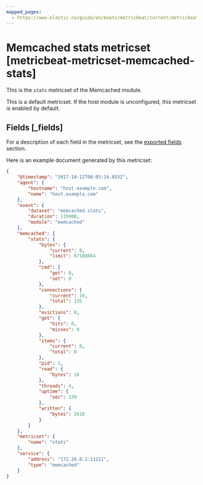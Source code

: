 ```yaml
---
mapped_pages:
  - https://www.elastic.co/guide/en/beats/metricbeat/current/metricbeat-metricset-memcached-stats.html
---
```


# Memcached stats metricset [metricbeat-metricset-memcached-stats]

This is the `stats` metricset of the Memcached module.

This is a default metricset. If the host module is unconfigured, this metricset is enabled by default.

## Fields [_fields]

For a description of each field in the metricset, see the [exported fields](/reference/metricbeat/exported-fields-memcached.md) section.

Here is an example document generated by this metricset:

```json
{
    "@timestamp": "2017-10-12T08:05:34.853Z",
    "agent": {
        "hostname": "host.example.com",
        "name": "host.example.com"
    },
    "event": {
        "dataset": "memcached.stats",
        "duration": 115000,
        "module": "memcached"
    },
    "memcached": {
        "stats": {
            "bytes": {
                "current": 0,
                "limit": 67108864
            },
            "cmd": {
                "get": 0,
                "set": 0
            },
            "connections": {
                "current": 10,
                "total": 135
            },
            "evictions": 0,
            "get": {
                "hits": 0,
                "misses": 0
            },
            "items": {
                "current": 0,
                "total": 0
            },
            "pid": 1,
            "read": {
                "bytes": 18
            },
            "threads": 4,
            "uptime": {
                "sec": 139
            },
            "written": {
                "bytes": 2616
            }
        }
    },
    "metricset": {
        "name": "stats"
    },
    "service": {
        "address": "172.26.0.2:11211",
        "type": "memcached"
    }
}
```

